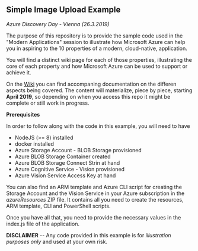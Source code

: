 ## Simple Image Upload Example 
_Azure Discovery Day - Vienna (26.3.2019)_

The purpose of this repository is to provide the sample code used in the "Modern Applications" session to illustrate how Microsoft Azure can help you in aspiring to the 10 properties of a modern, cloud-native, application. 

You will find a distinct wiki page for each of those properties, illustrating the core of each property and how Microsoft Azure can be used to support or achieve it. 

On the [Wiki](https://github.com/phwecker/2019-azure-dd-vienna-public/wiki/00.-Introduction) you can find accompaning documentation on the differen aspects being covered. The content will materialize, piece by piece, starting **April 2019**, so depending on when you access this repo it might be complete or still work in progress. 

**Prerequisites**

In order to follow along with the code in this example, you will need to have

- NodeJS (>= 8) installed
- docker installed
- Azure Storage Account - BLOB Storage provisioned
- Azure BLOB Storage Container created
- Azure BLOB Storage Connect Strin at hand
- Azure Cognitive Service - Vision provisioned
- Azure Vision Service Access Key at hand

You can also find an ARM template and Azure CLI script for creating the Storage Account and the Vision Service in your Azure subscription in the _azureResources_ ZIP file. It contains all you need to create the resources, ARM template, CLI and PowerShell scripts.  

Once you have all that, you need to provide the necessary values in the index.js file of the application. 

**DISCLAIMER** -- Any code provided in this example is for _illustration purposes only_ and used at your own risk. 
